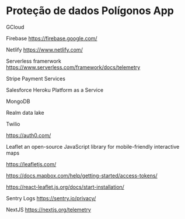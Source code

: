 # Proteção de dados Polígonos App

GCloud 

Firebase
https://firebase.google.com/

Netlify
https://www.netlify.com/

Serverless framerwork 
https://www.serverless.com/framework/docs/telemetry

Stripe Payment Services

Salesforce Heroku Platform as a Service

MongoDB 

Realm data lake

Twilio 

https://auth0.com/

Leaflet an open-source JavaScript library for mobile-friendly interactive maps

https://leafletjs.com/

https://docs.mapbox.com/help/getting-started/access-tokens/

https://react-leaflet.js.org/docs/start-installation/

Sentry Logs
https://sentry.io/privacy/

NextJS
https://nextjs.org/telemetry

